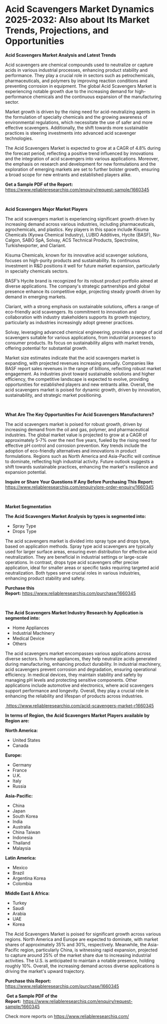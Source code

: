 <p><h1>Acid Scavengers Market Dynamics 2025-2032: Also about Its Market Trends, Projections, and Opportunities</h1></p><p><strong>Acid Scavengers Market Analysis and Latest Trends</strong></p>
<p><p>Acid scavengers are chemical compounds used to neutralize or capture acids in various industrial processes, enhancing product stability and performance. They play a crucial role in sectors such as petrochemicals, pharmaceuticals, and polymers by improving reaction conditions and preventing corrosion in equipment. The global Acid Scavengers Market is experiencing notable growth due to the increasing demand for high-performance chemicals and the continuous expansion of the manufacturing sector. </p><p>Market growth is driven by the rising need for acid-neutralizing agents in the formulation of specialty chemicals and the growing awareness of environmental regulations, which necessitate the use of safer and more effective scavengers. Additionally, the shift towards more sustainable practices is steering investments into advanced acid scavenger technologies.</p><p>The Acid Scavengers Market is expected to grow at a CAGR of 4.8% during the forecast period, reflecting a positive trend influenced by innovations and the integration of acid scavengers into various applications. Moreover, the emphasis on research and development for new formulations and the exploration of emerging markets are set to further bolster growth, ensuring a broad scope for new entrants and established players alike.</p></p>
<p><strong>Get a Sample PDF of the Report:&nbsp;</strong> <a href="https://www.reliableresearchiq.com/enquiry/request-sample/1660345?utm_campaign=3174&utm_medium=2&utm_source=Github&utm_content=ia&utm_term=01042025&utm_id=acid-scavengers">https://www.reliableresearchiq.com/enquiry/request-sample/1660345</a></p>
<p>&nbsp;</p>
<p><strong>Acid Scavengers Major Market Players</strong></p>
<p><p>The acid scavengers market is experiencing significant growth driven by increasing demand across various industries, including pharmaceuticals, agrochemicals, and plastics. Key players in this space include Kisuma Chemicals (Kyowa Chemical Industry), LUBIO Additives, Hycite (BASF), Nu-Calgon, SABO SpA, Solvay, ACS Technical Products, Spectroline, Turkishexporter, and Clariant.</p><p>Kisuma Chemicals, known for its innovative acid scavenger solutions, focuses on high-purity products and sustainability. Its continuous investment in R&D positions it well for future market expansion, particularly in specialty chemicals sectors.</p><p>BASF’s Hycite brand is recognized for its robust product portfolio aimed at diverse applications. The company's strategic partnerships and global presence enhance its competitive edge, projecting steady growth driven by demand in emerging markets.</p><p>Clariant, with a strong emphasis on sustainable solutions, offers a range of eco-friendly acid scavengers. Its commitment to innovation and collaboration with industry stakeholders supports its growth trajectory, particularly as industries increasingly adopt greener practices.</p><p>Solvay, leveraging advanced chemical engineering, provides a range of acid scavengers suitable for various applications, from industrial processes to consumer products. Its focus on sustainability aligns with market trends, offering potential for substantial growth.</p><p>Market size estimates indicate that the acid scavengers market is expanding, with projected revenues increasing annually. Companies like BASF report sales revenues in the range of billions, reflecting robust market engagement. As industries pivot toward sustainable solutions and higher efficiency, the competitive landscape is expected to evolve, providing opportunities for established players and new entrants alike. Overall, the acid scavengers market is poised for dynamic growth, driven by innovation, sustainability, and strategic market positioning.</p></p>
<p>&nbsp;</p>
<p><strong>What Are The Key Opportunities For Acid Scavengers Manufacturers?</strong></p>
<p><p>The acid scavengers market is poised for robust growth, driven by increasing demand from the oil and gas, polymer, and pharmaceutical industries. The global market value is projected to grow at a CAGR of approximately 5-7% over the next five years, fueled by the rising need for effective pH control and corrosion prevention. Key trends include the adoption of eco-friendly alternatives and innovations in product formulations. Regions such as North America and Asia-Pacific will continue to dominate, reflecting high industrial activity. Future outlook suggests a shift towards sustainable practices, enhancing the market's resilience and expansion potential.</p></p>
<p><strong>Inquire or Share Your Questions If Any Before Purchasing This Report:</strong> <a href="https://www.reliableresearchiq.com/enquiry/pre-order-enquiry/1660345?utm_campaign=3174&utm_medium=2&utm_source=Github&utm_content=ia&utm_term=01042025&utm_id=acid-scavengers">https://www.reliableresearchiq.com/enquiry/pre-order-enquiry/1660345</a></p>
<p>&nbsp;</p>
<p><strong>Market Segmentation</strong></p>
<p><strong>The Acid Scavengers Market Analysis by types is segmented into:</strong></p>
<p><ul><li>Spray Type</li><li>Drops Type</li></ul></p>
<p><p>The acid scavengers market is divided into spray type and drops type, based on application methods. Spray type acid scavengers are typically used for larger surface areas, ensuring even distribution for effective acid neutralization. They are beneficial in industrial settings or large-scale operations. In contrast, drops type acid scavengers offer precise application, ideal for smaller areas or specific tasks requiring targeted acid neutralization. Both types serve crucial roles in various industries, enhancing product stability and safety.</p></p>
<p><strong>Purchase this Report:&nbsp;</strong><a href="https://www.reliableresearchiq.com/purchase/1660345?utm_campaign=3174&utm_medium=2&utm_source=Github&utm_content=ia&utm_term=01042025&utm_id=acid-scavengers">https://www.reliableresearchiq.com/purchase/1660345</a></p>
<p>&nbsp;</p>
<p><strong>The Acid Scavengers Market Industry Research by Application is segmented into:</strong></p>
<p><ul><li>Home Appliances</li><li>Industrial Machinery</li><li>Medical Device</li><li>Others</li></ul></p>
<p><p>The acid scavengers market encompasses various applications across diverse sectors. In home appliances, they help neutralize acids generated during manufacturing, enhancing product durability. In industrial machinery, acid scavengers prevent corrosion and degradation, ensuring operational efficiency. In medical devices, they maintain stability and safety by managing pH levels and protecting sensitive components. Other applications include automotive and electronics, where acid scavengers support performance and longevity. Overall, they play a crucial role in enhancing the reliability and lifespan of products across industries.</p></p>
<p><a href="https://www.reliableresearchiq.com/acid-scavengers-market-r1660345?utm_campaign=3174&utm_medium=2&utm_source=Github&utm_content=ia&utm_term=01042025&utm_id=acid-scavengers">&nbsp;https://www.reliableresearchiq.com/acid-scavengers-market-r1660345</a></p>
<p><strong>In terms of Region, the Acid Scavengers Market Players available by Region are:</strong></p>
<p>
    <p> <strong> North America: </strong>
        <ul>
            <li>United States</li>
            <li>Canada</li>
        </ul>
        </p> 
    <p> <strong> Europe: </strong>
        <ul>
            <li>Germany</li>
            <li>France</li>
            <li>U.K.</li>
            <li>Italy</li>
            <li>Russia</li>
        </ul>
        </p> 
    <p> <strong> Asia-Pacific: </strong>
        <ul>
            <li>China</li>
            <li>Japan</li>
            <li>South Korea</li>
            <li>India</li>
            <li>Australia</li>
            <li>China Taiwan</li>
            <li>Indonesia</li>
            <li>Thailand</li>
            <li>Malaysia</li>
        </ul>
        </p> 
    <p> <strong> Latin America: </strong>
        <ul>
            <li>Mexico</li>
            <li>Brazil</li>
            <li>Argentina Korea</li>
            <li>Colombia</li>
        </ul>
        </p> 
    <p> <strong> Middle East & Africa: </strong>
        <ul>
            <li>Turkey</li>
            <li>Saudi</li>
            <li>Arabia</li>
            <li>UAE</li>
            <li>Korea</li>
        </ul>
    </p>
    </p>
<p><p>The Acid Scavengers Market is poised for significant growth across various regions. North America and Europe are expected to dominate, with market shares of approximately 35% and 30%, respectively. Meanwhile, the Asia-Pacific region, particularly China, is witnessing rapid expansion, projected to capture around 25% of the market share due to increasing industrial activities. The U.S. is anticipated to maintain a notable presence, holding roughly 10%. Overall, the increasing demand across diverse applications is driving the market's upward trajectory.</p></p>
<p><strong>Purchase this Report: </strong><a href="https://www.reliableresearchiq.com/purchase/1660345?utm_campaign=3174&utm_medium=2&utm_source=Github&utm_content=ia&utm_term=01042025&utm_id=acid-scavengers">https://www.reliableresearchiq.com/purchase/1660345</a></p>
<p>&nbsp;<strong>Get a Sample PDF of the Report:&nbsp;&nbsp;</strong><a href="https://www.reliableresearchiq.com/enquiry/request-sample/1660345?utm_campaign=3174&utm_medium=2&utm_source=Github&utm_content=ia&utm_term=01042025&utm_id=acid-scavengers">https://www.reliableresearchiq.com/enquiry/request-sample/1660345</a></p>
<p><strong></strong></p>
<p>Check more reports on <a href="https://www.reliableresearchiq.com/?utm_campaign=3174&utm_medium=2&utm_source=Github&utm_content=ia&utm_term=01042025&utm_id=acid-scavengers">https://www.reliableresearchiq.com/</a></p>